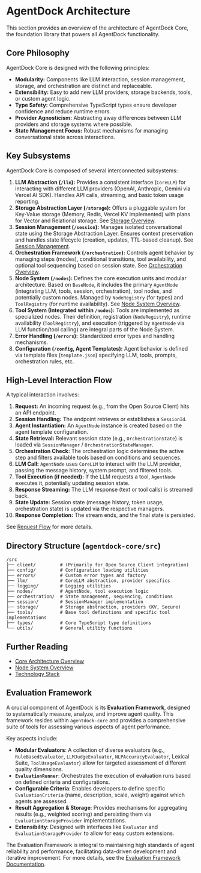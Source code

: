# AgentDock Architecture

This section provides an overview of the architecture of AgentDock Core, the foundation library that powers all AgentDock functionality.

## Core Philosophy

AgentDock Core is designed with the following principles:

-   **Modularity:** Components like LLM interaction, session management, storage, and orchestration are distinct and replaceable.
-   **Extensibility:** Easy to add new LLM providers, storage backends, tools, or custom agent logic.
-   **Type Safety:** Comprehensive TypeScript types ensure developer confidence and reduce runtime errors.
-   **Provider Agnosticism:** Abstracting away differences between LLM providers and storage systems where possible.
-   **State Management Focus:** Robust mechanisms for managing conversational state across interactions.

## Key Subsystems

AgentDock Core is composed of several interconnected subsystems:

1.  **LLM Abstraction (`/llm`):** Provides a consistent interface (`CoreLLM`) for interacting with different LLM providers (OpenAI, Anthropic, Gemini via Vercel AI SDK). Handles API calls, streaming, and basic token usage reporting.
2.  **Storage Abstraction Layer (`/storage`):** Offers a pluggable system for Key-Value storage (Memory, Redis, Vercel KV implemented) with plans for Vector and Relational storage. See [Storage Overview](../storage/README.md).
3.  **Session Management (`/session`):** Manages isolated conversational state using the Storage Abstraction Layer. Ensures context preservation and handles state lifecycle (creation, updates, TTL-based cleanup). See [Session Management](./sessions/session-management.md).
4.  **Orchestration Framework (`/orchestration`):** Controls agent behavior by managing steps (modes), conditional transitions, tool availability, and optional tool sequencing based on session state. See [Orchestration Overview](./orchestration/orchestration-overview.md).
5.  **Node System (`/nodes`):** Defines the core execution units and modular architecture. Based on `BaseNode`, it includes the primary `AgentNode` (integrating LLM, tools, session, orchestration), tool nodes, and potentially custom nodes. Managed by `NodeRegistry` (for types) and `ToolRegistry` (for runtime availability). See [Node System Overview](../nodes/README.md).
6.  **Tool System (Integrated within `/nodes`):** Tools are implemented as specialized nodes. Their definition, registration (`NodeRegistry`), runtime availability (`ToolRegistry`), and execution (triggered by `AgentNode` via LLM function/tool calling) are integral parts of the Node System.
7.  **Error Handling (`/errors`):** Standardized error types and handling mechanisms.
8.  **Configuration (`/config`, Agent Templates):** Agent behavior is defined via template files (`template.json`) specifying LLM, tools, prompts, orchestration rules, etc.

## High-Level Interaction Flow

A typical interaction involves:

1.  **Request:** An incoming request (e.g., from the Open Source Client) hits an API endpoint.
2.  **Session Handling:** The endpoint retrieves or establishes a `SessionId`.
3.  **Agent Instantiation:** An `AgentNode` instance is created based on the agent template configuration.
4.  **State Retrieval:** Relevant session state (e.g., `OrchestrationState`) is loaded via `SessionManager` / `OrchestrationStateManager`.
5.  **Orchestration Check:** The orchestration logic determines the active step and filters available tools based on conditions and sequences.
6.  **LLM Call:** `AgentNode` uses `CoreLLM` to interact with the LLM provider, passing the message history, system prompt, and filtered tools.
7.  **Tool Execution (if needed):** If the LLM requests a tool, `AgentNode` executes it, potentially updating session state.
8.  **Response Streaming:** The LLM response (text or tool calls) is streamed back.
9.  **State Update:** Session state (message history, token usage, orchestration state) is updated via the respective managers.
10. **Response Completion:** The stream ends, and the final state is persisted.

See [Request Flow](./core/request-flow.md) for more details.

## Directory Structure (`agentdock-core/src`)

```
/src
├── client/         # (Primarily for Open Source Client integration)
├── config/         # Configuration loading utilities
├── errors/         # Custom error types and factory
├── llm/            # CoreLLM abstraction, provider specifics
├── logging/        # Logging utilities
├── nodes/          # AgentNode, tool execution logic
├── orchestration/  # State management, sequencing, conditions
├── session/        # SessionManager implementation
├── storage/        # Storage abstraction, providers (KV, Secure)
├── tools/          # Base tool definitions and specific tool implementations
├── types/          # Core TypeScript type definitions
└── utils/          # General utility functions
```

## Further Reading

-   [Core Architecture Overview](./core/overview.md)
-   [Node System Overview](../nodes/README.md)
-   [Technology Stack](./core/technology-stack.md)

## Evaluation Framework

A crucial component of AgentDock is its **Evaluation Framework**, designed to systematically measure, analyze, and improve agent quality. This framework resides within `agentdock-core` and provides a comprehensive suite of tools for assessing various aspects of agent performance.

Key aspects include:

*   **Modular Evaluators**: A collection of diverse evaluators (e.g., `RuleBasedEvaluator`, `LLMJudgeEvaluator`, `NLPAccuracyEvaluator`, Lexical Suite, `ToolUsageEvaluator`) allow for targeted assessment of different quality dimensions.
*   **`EvaluationRunner`**: Orchestrates the execution of evaluation runs based on defined criteria and configurations.
*   **Configurable Criteria**: Enables developers to define specific `EvaluationCriteria` (name, description, scale, weight) against which agents are assessed.
*   **Result Aggregation & Storage**: Provides mechanisms for aggregating results (e.g., weighted scoring) and persisting them via `EvaluationStorageProvider` implementations.
*   **Extensibility**: Designed with interfaces like `Evaluator` and `EvaluationStorageProvider` to allow for easy custom extensions.

The Evaluation Framework is integral to maintaining high standards of agent reliability and performance, facilitating data-driven development and iterative improvement. For more details, see the [Evaluation Framework Documentation](../evaluations/README.md). 